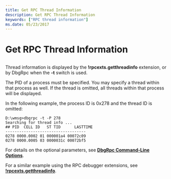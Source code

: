 ```yaml
---
title: Get RPC Thread Information
description: Get RPC Thread Information
keywords: ["RPC thread information"]
ms.date: 05/23/2017
---
```


# Get RPC Thread Information


## <span id="ddk_get_rpc_thread_information_dbg"></span><span id="DDK_GET_RPC_THREAD_INFORMATION_DBG"></span>


Thread information is displayed by the **!rpcexts.getthreadinfo** extension, or by DbgRpc when the **-t** switch is used.

The PID of a process must be specified. You may specify a thread within that process as well. If the thread is omitted, all threads within that process will be displayed.

In the following example, the process ID is 0x278 and the thread ID is omitted:

```console
D:\wmsg>dbgrpc -t -P 278
Searching for thread info ...
## PID  CELL ID   ST TID      LASTTIME
-----------------------------------
0278 0000.0002 01 000001a4 00072c09
0278 0000.0005 03 0000031c 00072bf5
```

For details on the optional parameters, see [**DbgRpc Command-Line Options**](dbgrpc-command-line-options.md).

For a similar example using the RPC debugger extensions, see [**!rpcexts.getthreadinfo**](-rpcexts-getthreadinfo.md).

 

 





